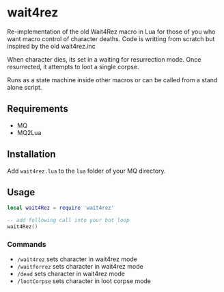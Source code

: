 # wait4rez

Re-implementation of the old Wait4Rez macro in Lua for those of you who want macro control of character deaths. Code is writting from scratch but inspired by the old wait4rez.inc

When character dies, its set in a waiting for resurrection mode. Once resurrected, it attempts to loot a single corpse.

Runs as a state machine inside other macros or can be called from a stand alone script.

## Requirements

- MQ
- MQ2Lua


## Installation
Add `wait4rez.lua` to the `lua` folder of your MQ directory.

## Usage

```lua
local wait4Rez = require 'wait4rez'

-- add following call into your bot loop
wait4Rez()
```


### Commands

* `/wait4rez` sets character in wait4rez mode
* `/waitforrez` sets character in wait4rez mode
* `/dead` sets character in wait4rez mode
* `/lootCorpse` sets character in loot corpse mode
